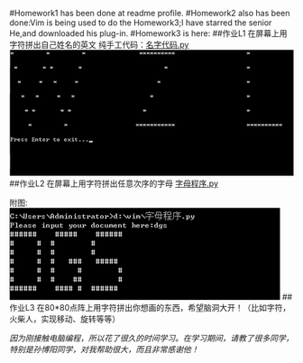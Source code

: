 #Homework1 has been done at readme profile.
#Homework2 also has been done:Vim is being used to do the Homework3;I have starred the senior He,and downloaded his plug-in.
#Homework3 is here:
##作业L1 在屏幕上用字符拼出自己姓名的英文
纯手工代码：[名字代码.py](https://github.com/CrossV/computationalphysics_N2013301020067/blob/master/%E5%90%8D%E5%AD%97%E4%BB%A3%E7%A0%81.py)
![alt text](https://github.com/CrossV/computationalphysics_N2013301020067/blob/master/%E5%90%8D%E5%AD%97.png)
##作业L2 在屏幕上用字符拼出任意次序的字母
[字母程序.py](https://github.com/CrossV/computationalphysics_N2013301020067/blob/master/%E5%AD%97%E6%AF%8D%E7%A8%8B%E5%BA%8F.py)  

附图:![alt text](https://github.com/CrossV/computationalphysics_N2013301020067/blob/master/%E5%AD%97%E6%AF%8D%E7%A8%8B%E5%BA%8F.png)
##作业L3 在80*80点阵上用字符拼出你想画的东西，希望脑洞大开！（比如字符，火柴人，实现移动、旋转等等）




*因为刚接触电脑编程，所以花了很久的时间学习。在学习期间，请教了很多同学，特别是孙博阳同学，对我帮助很大，而且非常感谢他！*
